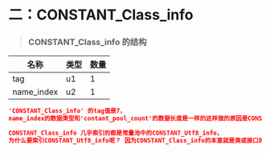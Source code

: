 # 二：CONSTANT_Class_info



> ### CONSTANT_Class_info 的结构

| 名称       | 类型 | 数量 |
| ---------- | ---- | ---- |
| tag        | u1   | 1    |
| name_index | u2   | 1    |

```json
'CONSTANT_Class_info' 的tag值是7，
name_index的数据类型和'contant_pool_count'的数据长度是一样的这样做的原因是CONSTANT_Class_info的name_index会索引常量池中的其他项，所以name_index的取值范围和常量池计数值的范围是一样的

CONSTANT_Class_info 几乎索引的都是常量池中的CONSTANT_Utf8_info，
为什么要索引CONSTANT_Utf8_info呢？ 因为CONSTANT_Class_info的本意就是类或接口的符号引用，所谓的符号引用就是类或接口的全限定名，全限定名是字符串，而CONSTANT_Utf8_info是存储字符串的，所以才要索引到CONSTANT_Utf8_info
```

